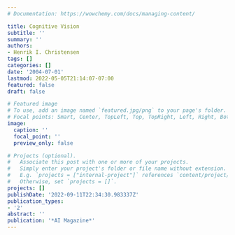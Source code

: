 ```yaml
---
# Documentation: https://wowchemy.com/docs/managing-content/

title: Cognitive Vision
subtitle: ''
summary: ''
authors:
- Henrik I. Christensen
tags: []
categories: []
date: '2004-07-01'
lastmod: 2022-05-05T21:14:07-07:00
featured: false
draft: false

# Featured image
# To use, add an image named `featured.jpg/png` to your page's folder.
# Focal points: Smart, Center, TopLeft, Top, TopRight, Left, Right, BottomLeft, Bottom, BottomRight.
image:
  caption: ''
  focal_point: ''
  preview_only: false

# Projects (optional).
#   Associate this post with one or more of your projects.
#   Simply enter your project's folder or file name without extension.
#   E.g. `projects = ["internal-project"]` references `content/project/deep-learning/index.md`.
#   Otherwise, set `projects = []`.
projects: []
publishDate: '2022-09-11T22:34:30.983337Z'
publication_types:
- '2'
abstract: ''
publication: '*AI Magazine*'
---
```

